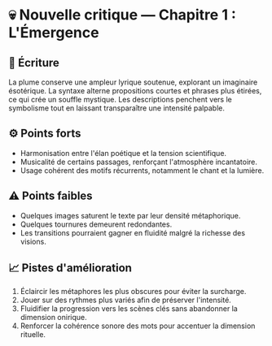 # 💀 Nouvelle critique — Chapitre 1 : L'Émergence

## 🧠 Écriture
La plume conserve une ampleur lyrique soutenue, explorant un imaginaire ésotérique. La syntaxe alterne propositions courtes et phrases plus étirées, ce qui crée un souffle mystique. Les descriptions penchent vers le symbolisme tout en laissant transparaître une intensité palpable.

## ⚙️ Points forts
- Harmonisation entre l'élan poétique et la tension scientifique.
- Musicalité de certains passages, renforçant l'atmosphère incantatoire.
- Usage cohérent des motifs récurrents, notamment le chant et la lumière.

## ⚠️ Points faibles
- Quelques images saturent le texte par leur densité métaphorique.
- Quelques tournures demeurent redondantes.
- Les transitions pourraient gagner en fluidité malgré la richesse des visions.

## 📈 Pistes d'amélioration
1. Éclaircir les métaphores les plus obscures pour éviter la surcharge.
2. Jouer sur des rythmes plus variés afin de préserver l'intensité.
3. Fluidifier la progression vers les scènes clés sans abandonner la dimension onirique.
4. Renforcer la cohérence sonore des mots pour accentuer la dimension rituelle.
